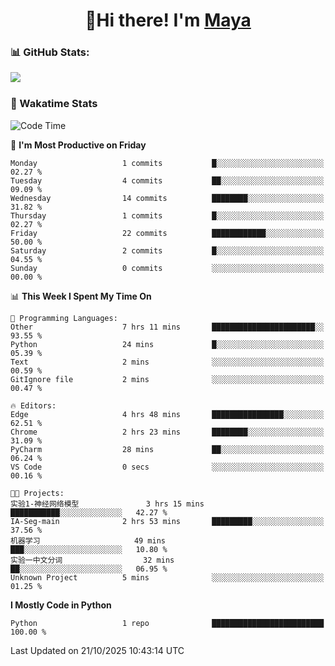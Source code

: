  <h1 align="center">👋Hi there! I'm <a href="https://liumyblog.cn">Maya</a></h1>

### 📊 GitHub Stats:
<p href="https://github.com/anuraghazra/github-readme-stats">
<img align="left" src="https://github-readme-stats.vercel.app/api?username=liumy-lay&show_icons=true&title_color=ffffff&icon_color=ffffff&text_color=ffffff&bg_color=D80835&hide_title=true" />
</p>
<br clear="left"/>

### 🚀 Wakatime Stats
<!--START_SECTION:waka-->
![Code Time](http://img.shields.io/badge/Code%20Time-233%20hrs%2027%20mins-blue)

📅 **I'm Most Productive on Friday** 

```text
Monday                   1 commits           █░░░░░░░░░░░░░░░░░░░░░░░░   02.27 % 
Tuesday                  4 commits           ██░░░░░░░░░░░░░░░░░░░░░░░   09.09 % 
Wednesday                14 commits          ████████░░░░░░░░░░░░░░░░░   31.82 % 
Thursday                 1 commits           █░░░░░░░░░░░░░░░░░░░░░░░░   02.27 % 
Friday                   22 commits          ████████████░░░░░░░░░░░░░   50.00 % 
Saturday                 2 commits           █░░░░░░░░░░░░░░░░░░░░░░░░   04.55 % 
Sunday                   0 commits           ░░░░░░░░░░░░░░░░░░░░░░░░░   00.00 % 
```


📊 **This Week I Spent My Time On** 

```text
💬 Programming Languages: 
Other                    7 hrs 11 mins       ███████████████████████░░   93.55 % 
Python                   24 mins             █░░░░░░░░░░░░░░░░░░░░░░░░   05.39 % 
Text                     2 mins              ░░░░░░░░░░░░░░░░░░░░░░░░░   00.59 % 
GitIgnore file           2 mins              ░░░░░░░░░░░░░░░░░░░░░░░░░   00.47 % 

🔥 Editors: 
Edge                     4 hrs 48 mins       ████████████████░░░░░░░░░   62.51 % 
Chrome                   2 hrs 23 mins       ████████░░░░░░░░░░░░░░░░░   31.09 % 
PyCharm                  28 mins             ██░░░░░░░░░░░░░░░░░░░░░░░   06.24 % 
VS Code                  0 secs              ░░░░░░░░░░░░░░░░░░░░░░░░░   00.16 % 

🐱‍💻 Projects: 
实验1-神经网络模型               3 hrs 15 mins       ███████████░░░░░░░░░░░░░░   42.27 % 
IA-Seg-main              2 hrs 53 mins       █████████░░░░░░░░░░░░░░░░   37.56 % 
机器学习                     49 mins             ███░░░░░░░░░░░░░░░░░░░░░░   10.80 % 
实验一中文分词                  32 mins             ██░░░░░░░░░░░░░░░░░░░░░░░   06.95 % 
Unknown Project          5 mins              ░░░░░░░░░░░░░░░░░░░░░░░░░   01.25 % 
```

**I Mostly Code in Python** 

```text
Python                   1 repo              █████████████████████████   100.00 % 
```




 Last Updated on 21/10/2025 10:43:14 UTC
<!--END_SECTION:waka-->
